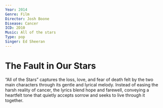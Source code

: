 ```yaml
---
Year: 2014
Genre: Film
Director: Josh Boone
Disease: Cancer
ICD: 2D10
Music: All of the stars
Type: pop
Singer: Ed Sheeran
---
```


# The Fault in Our Stars

“All of the Stars” captures the loss, love, and fear of death felt by the two main characters through its gentle and lyrical melody. Instead of easing the harsh reality of cancer, the lyrics blend hope and farewell, conveying a heartfelt tone that quietly accepts sorrow and seeks to live through it together.
